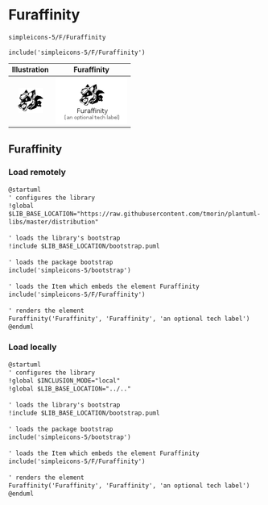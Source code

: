 # Furaffinity


```text
simpleicons-5/F/Furaffinity
```

```text
include('simpleicons-5/F/Furaffinity')
```



| Illustration | Furaffinity |
| :---: | :---: |
| ![illustration for Illustration](../../simpleicons-5/F/Furaffinity.png) | ![illustration for Furaffinity](../../simpleicons-5/F/Furaffinity.Local.png) |




## Furaffinity

### Load remotely
```plantuml
@startuml
' configures the library
!global $LIB_BASE_LOCATION="https://raw.githubusercontent.com/tmorin/plantuml-libs/master/distribution"

' loads the library's bootstrap
!include $LIB_BASE_LOCATION/bootstrap.puml

' loads the package bootstrap
include('simpleicons-5/bootstrap')

' loads the Item which embeds the element Furaffinity
include('simpleicons-5/F/Furaffinity')

' renders the element
Furaffinity('Furaffinity', 'Furaffinity', 'an optional tech label')
@enduml
```

### Load locally
```plantuml
@startuml
' configures the library
!global $INCLUSION_MODE="local"
!global $LIB_BASE_LOCATION="../.."

' loads the library's bootstrap
!include $LIB_BASE_LOCATION/bootstrap.puml

' loads the package bootstrap
include('simpleicons-5/bootstrap')

' loads the Item which embeds the element Furaffinity
include('simpleicons-5/F/Furaffinity')

' renders the element
Furaffinity('Furaffinity', 'Furaffinity', 'an optional tech label')
@enduml
```

